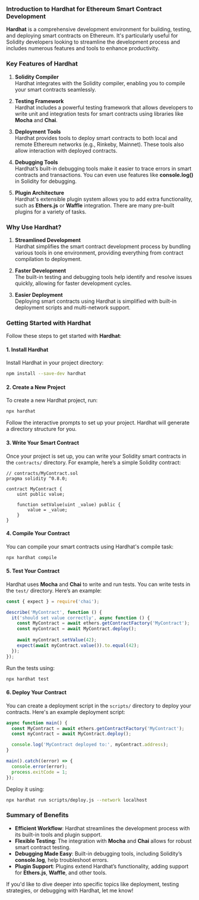 ### Introduction to Hardhat for Ethereum Smart Contract Development

**Hardhat** is a comprehensive development environment for building, testing, and deploying smart contracts on Ethereum. It's particularly useful for Solidity developers looking to streamline the development process and includes numerous features and tools to enhance productivity.

### Key Features of Hardhat

1. **Solidity Compiler**  
   Hardhat integrates with the Solidity compiler, enabling you to compile your smart contracts seamlessly.

2. **Testing Framework**  
   Hardhat includes a powerful testing framework that allows developers to write unit and integration tests for smart contracts using libraries like **Mocha** and **Chai**.

3. **Deployment Tools**  
   Hardhat provides tools to deploy smart contracts to both local and remote Ethereum networks (e.g., Rinkeby, Mainnet). These tools also allow interaction with deployed contracts.

4. **Debugging Tools**  
   Hardhat’s built-in debugging tools make it easier to trace errors in smart contracts and transactions. You can even use features like **console.log()** in Solidity for debugging.

5. **Plugin Architecture**  
   Hardhat's extensible plugin system allows you to add extra functionality, such as **Ethers.js** or **Waffle** integration. There are many pre-built plugins for a variety of tasks.

### Why Use Hardhat?

1. **Streamlined Development**  
   Hardhat simplifies the smart contract development process by bundling various tools in one environment, providing everything from contract compilation to deployment.

2. **Faster Development**  
   The built-in testing and debugging tools help identify and resolve issues quickly, allowing for faster development cycles.

3. **Easier Deployment**  
   Deploying smart contracts using Hardhat is simplified with built-in deployment scripts and multi-network support.

### Getting Started with Hardhat

Follow these steps to get started with **Hardhat**:

#### 1. **Install Hardhat**

Install Hardhat in your project directory:

```bash
npm install --save-dev hardhat
```

#### 2. **Create a New Project**

To create a new Hardhat project, run:

```bash
npx hardhat
```

Follow the interactive prompts to set up your project. Hardhat will generate a directory structure for you.

#### 3. **Write Your Smart Contract**

Once your project is set up, you can write your Solidity smart contracts in the `contracts/` directory. For example, here’s a simple Solidity contract:

```solidity
// contracts/MyContract.sol
pragma solidity ^0.8.0;

contract MyContract {
    uint public value;

    function setValue(uint _value) public {
        value = _value;
    }
}
```

#### 4. **Compile Your Contract**

You can compile your smart contracts using Hardhat's compile task:

```bash
npx hardhat compile
```

#### 5. **Test Your Contract**

Hardhat uses **Mocha** and **Chai** to write and run tests. You can write tests in the `test/` directory. Here’s an example:

```javascript
const { expect } = require('chai');

describe('MyContract', function () {
  it('should set value correctly', async function () {
    const MyContract = await ethers.getContractFactory('MyContract');
    const myContract = await MyContract.deploy();
    
    await myContract.setValue(42);
    expect(await myContract.value()).to.equal(42);
  });
});
```

Run the tests using:

```bash
npx hardhat test
```

#### 6. **Deploy Your Contract**

You can create a deployment script in the `scripts/` directory to deploy your contracts. Here's an example deployment script:

```javascript
async function main() {
  const MyContract = await ethers.getContractFactory('MyContract');
  const myContract = await MyContract.deploy();

  console.log('MyContract deployed to:', myContract.address);
}

main().catch((error) => {
  console.error(error);
  process.exitCode = 1;
});
```

Deploy it using:

```bash
npx hardhat run scripts/deploy.js --network localhost
```

### Summary of Benefits

- **Efficient Workflow**: Hardhat streamlines the development process with its built-in tools and plugin support.
- **Flexible Testing**: The integration with **Mocha** and **Chai** allows for robust smart contract testing.
- **Debugging Made Easy**: Built-in debugging tools, including Solidity’s **console.log**, help troubleshoot errors.
- **Plugin Support**: Plugins extend Hardhat’s functionality, adding support for **Ethers.js**, **Waffle**, and other tools.

If you'd like to dive deeper into specific topics like deployment, testing strategies, or debugging with Hardhat, let me know!